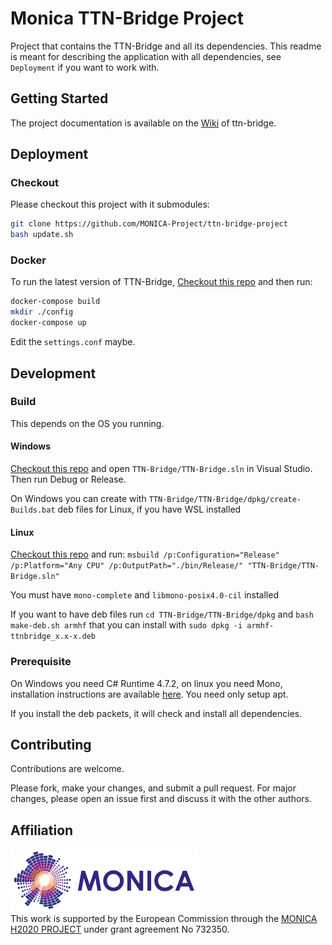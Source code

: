 # Monica TTN-Bridge Project
<!-- Short description of the project. -->

Project that contains the TTN-Bridge and all its dependencies. This readme is meant for describing the application with all dependencies, see `Deployment` if you want to work with.

<!-- A teaser figure may be added here. It is best to keep the figure small (<500KB) and in the same repo -->

## Getting Started
<!-- Instruction to make the project up and running. -->

The project documentation is available on the [Wiki](https://github.com/MONICA-Project/ttn-bridge/wiki) of ttn-bridge.

## Deployment
<!-- Deployment/Installation instructions. If this is software library, change this section to "Usage" and give usage examples -->

### Checkout
Please checkout this project with it submodules:
```bash
git clone https://github.com/MONICA-Project/ttn-bridge-project
bash update.sh 
```

### Docker
To run the latest version of TTN-Bridge, [Checkout this repo](#Checkout) and then run:
```bash
docker-compose build
mkdir ./config
docker-compose up
```
Edit the `settings.conf` maybe.

## Development
<!-- Developer instructions. -->

### Build

This depends on the OS you running.

#### Windows

[Checkout this repo](#Checkout) and open `TTN-Bridge/TTN-Bridge.sln` in Visual Studio. Then run Debug or Release.

On Windows you can create with `TTN-Bridge/TTN-Bridge/dpkg/create-Builds.bat` deb files for Linux, if you have WSL installed

#### Linux

[Checkout this repo](#Checkout) and run: `msbuild /p:Configuration="Release" /p:Platform="Any CPU" /p:OutputPath="./bin/Release/" "TTN-Bridge/TTN-Bridge.sln"`

You must have `mono-complete` and `libmono-posix4.0-cil` installed

If you want to have deb files run `cd TTN-Bridge/TTN-Bridge/dpkg` and `bash make-deb.sh armhf` that you can install with `sudo dpkg -i armhf-ttnbridge_x.x-x.deb`

### Prerequisite

On Windows you need C# Runtime 4.7.2, on linux you need Mono, installation instructions are available [here](https://www.mono-project.com/download/stable/#download-lin-debian). You need only setup apt.

If you install the deb packets, it will check and install all dependencies.

## Contributing
Contributions are welcome. 

Please fork, make your changes, and submit a pull request. For major changes, please open an issue first and discuss it with the other authors.

## Affiliation
![MONICA](https://github.com/MONICA-Project/template/raw/master/monica.png)  
This work is supported by the European Commission through the [MONICA H2020 PROJECT](https://www.monica-project.eu) under grant agreement No 732350.